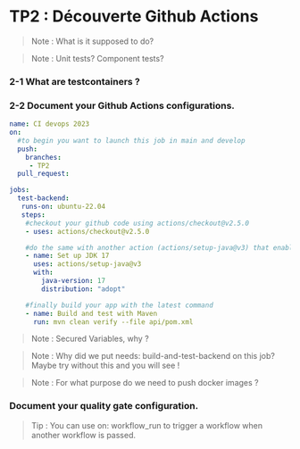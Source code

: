 # TP2 : Découverte Github Actions

> Note : What is it supposed to do?

> Note : Unit tests? Component tests?


### 2-1 What are testcontainers ?

### 2-2 Document your Github Actions configurations.

```yml
name: CI devops 2023
on:
  #to begin you want to launch this job in main and develop
  push:
    branches:
     - TP2
  pull_request:

jobs:
  test-backend: 
   runs-on: ubuntu-22.04
   steps:
    #checkout your github code using actions/checkout@v2.5.0
    - uses: actions/checkout@v2.5.0

    #do the same with another action (actions/setup-java@v3) that enable to setup jdk 17
    - name: Set up JDK 17
      uses: actions/setup-java@v3
      with:
        java-version: 17
        distribution: "adopt"

    #finally build your app with the latest command
    - name: Build and test with Maven
      run: mvn clean verify --file api/pom.xml
```

> Note : Secured Variables, why ?

> Note : Why did we put needs: build-and-test-backend on this job? Maybe try without this and you will see !

> Note : For what purpose do we need to push docker images ?

### Document your quality gate configuration.

> Tip : You can use on: workflow_run to trigger a workflow when another workflow is passed.
